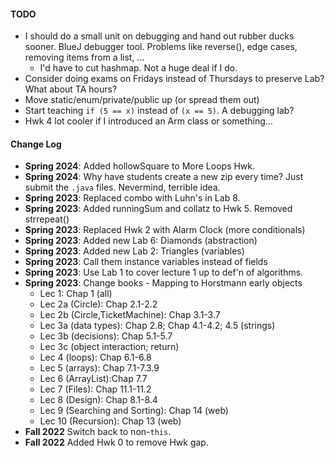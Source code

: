 #### TODO
- I should do a small unit on debugging and hand out rubber ducks sooner. BlueJ debugger tool. Problems like reverse(), edge cases, removing items from a list, ...
  - I'd have to cut hashmap. Not a huge deal if I do.
- Consider doing exams on Fridays instead of Thursdays to preserve Lab? What about TA hours?
- Move static/enum/private/public up (or spread them out)
- Start teaching `if (5 == x)` instead of `(x == 5)`. A debugging lab?
- Hwk 4 lot cooler if I introduced an Arm class or something…

#### Change Log
- **Spring 2024**: Added hollowSquare to More Loops Hwk.
- **Spring 2024**: Why have students create a new zip every time? Just submit the `.java` files. Nevermind, terrible idea.
- **Spring 2023**: Replaced combo with Luhn's in Lab 8.
- **Spring 2023**: Added runningSum and collatz to Hwk 5. Removed strrepeat()
- **Spring 2023**: Replaced Hwk 2 with Alarm Clock (more conditionals)
- **Spring 2023**: Added new Lab 6: Diamonds (abstraction)
- **Spring 2023**: Added new Lab 2: Triangles (variables)
- **Spring 2023**: Call them instance variables instead of fields
- **Spring 2023**: Use Lab 1 to cover lecture 1 up to def'n of algorithms.
- **Spring 2023**: Change books - Mapping to Horstmann early objects
  - Lec 1: Chap 1 (all)
  - Lec 2a (Circle): Chap 2.1-2.2
  - Lec 2b (Circle,TicketMachine): Chap 3.1-3.7
  - Lec 3a (data types): Chap 2.8; Chap 4.1-4.2; 4.5 (strings)
  - Lec 3b (decisions): Chap 5.1-5.7
  - Lec 3c (object interaction; return)
  - Lec 4 (loops): Chap 6.1-6.8
  - Lec 5 (arrays): Chap 7.1-7.3.9
  - Lec 6 (ArrayList):Chap 7.7
  - Lec 7 (Files): Chap 11.1-11.2
  - Lec 8 (Design): Chap 8.1-8.4
  - Lec 9 (Searching and Sorting): Chap 14 (web)
  - Lec 10 (Recursion): Chap 13 (web)
- **Fall 2022** Switch back to non-`this`.
- **Fall 2022** Added Hwk 0 to remove Hwk gap.
